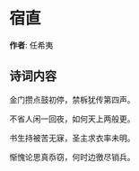# 宿直

**作者**: 任希夷

## 诗词内容

金门攒点鼓初停，禁柝犹传第四声。

不省人闲一回夜，如何天上两般更。

书生持被苦无寐，圣主求衣率未明。

惭愧论思真忝窃，何时边徼尽销兵。

